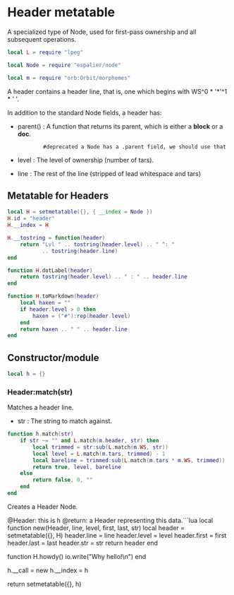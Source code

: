 # Header metatable

 A specialized type of Node, used for first-pass ownership and
 all subsequent operations.

```lua
local L = require "lpeg"

local Node = require "espalier/node"

local m = require "orb:Orbit/morphemes"
```

 A header contains a header line, that is, one which begins with
 WS^0 * '*'^1 * ' '.


 In addition to the standard Node fields, a header has:


  - parent() :  A function that returns its parent, which is either a
                **block** or a **doc**.

                #deprecated a Node has a .parent field, we should use that
  -  level :  The level of ownership (number of tars).


  - line :  The rest of the line (stripped of lead whitespace and tars)


## Metatable for Headers

```lua
local H = setmetatable({}, { __index = Node })
H.id = "header"
H.__index = H

H.__tostring = function(header)
    return "Lvl " .. tostring(header.level) .. " ^: "
           .. tostring(header.line)
end

function H.dotLabel(header)
    return tostring(header.level) .. " : " .. header.line
end

function H.toMarkdown(header)
    local haxen = ""
    if header.level > 0 then
        haxen = ("#"):rep(header.level)
    end
    return haxen .. " " .. header.line
end
```
## Constructor/module

```lua
local h = {}
```
### Header:match(str)

 Matches a header line.


 - str :  The string to match against.

```lua
function h.match(str)
    if str ~= "" and L.match(m.header, str) then
        local trimmed = str:sub(L.match(m.WS, str))
        local level = L.match(m.tars, trimmed) - 1
        local bareline = trimmed:sub(L.match(m.tars * m.WS, trimmed))
        return true, level, bareline
    else
        return false, 0, ""
    end
end
```

 Creates a Header Node.

 @Header: this is h @return: a Header representing this data.```lua
local function new(Header, line, level, first, last, str)
    local header = setmetatable({}, H)
    header.line = line
    header.level = level
    header.first = first
    header.last = last
    header.str = str
    return header
end

function H.howdy()
    io.write("Why hello!\n")
end


h.__call = new
h.__index = h

return setmetatable({}, h)
```
